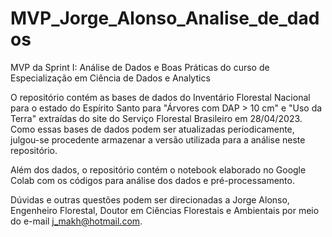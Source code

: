# MVP_Jorge_Alonso_Analise_de_dados
MVP da Sprint I: Análise de Dados e Boas Práticas do curso de Especialização em Ciência de Dados e Analytics

O repositório contém as bases de dados do Inventário Florestal Nacional para o estado do Espírito Santo para "Árvores com DAP > 10 cm" e "Uso da Terra" extraídas do site do Serviço Florestal Brasileiro em 28/04/2023. Como essas bases de dados podem ser atualizadas periodicamente, julgou-se procedente armazenar a versão utilizada para a análise neste repositório.

Além dos dados, o repositório contém o notebook elaborado no Google Colab com os códigos para análise dos dados e pré-processamento.

Dúvidas e outras questões podem ser direcionadas a Jorge Alonso, Engenheiro Florestal, Doutor em Ciências Florestais e Ambientais por meio do e-mail j_makh@hotmail.com.
